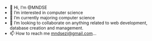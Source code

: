 - 👋 Hi, I’m @MNDSE
- 👀 I’m interested in computer science
- 🌱 I’m currently majoring computer science
- 💞️ I’m looking to collaborate on anything related to web development, database creation and management.
- 📫 How to reach me mndsezi@gmail.com...

<!---
MNDSE/MNDSE is a ✨ special ✨ repository because its `README.md` (this file) appears on your GitHub profile.
You can click the Preview link to take a look at your changes.
--->

